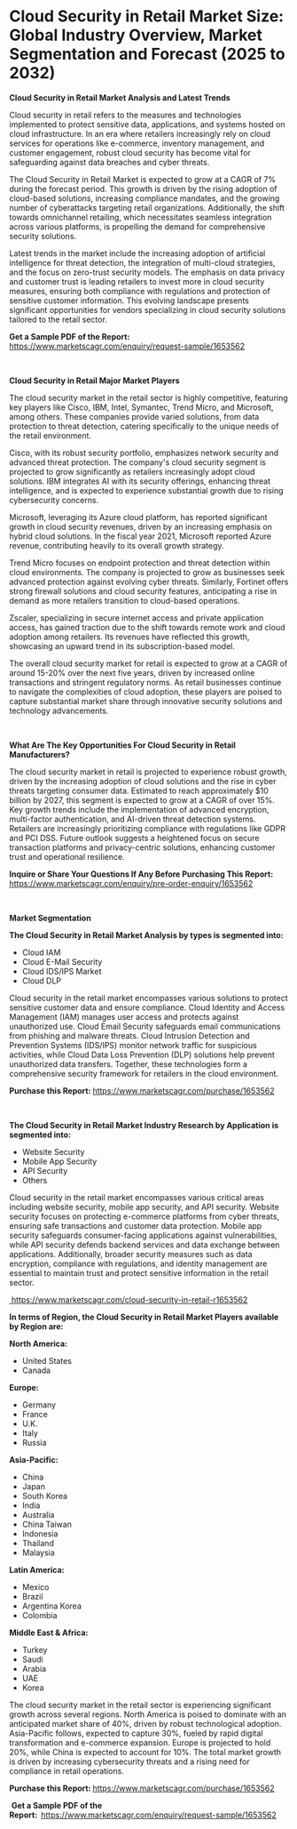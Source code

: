 <p><h1>Cloud Security in Retail Market Size: Global Industry Overview, Market Segmentation and Forecast (2025 to 2032)</h1></p><p><strong>Cloud Security in Retail Market Analysis and Latest Trends</strong></p>
<p><p>Cloud security in retail refers to the measures and technologies implemented to protect sensitive data, applications, and systems hosted on cloud infrastructure. In an era where retailers increasingly rely on cloud services for operations like e-commerce, inventory management, and customer engagement, robust cloud security has become vital for safeguarding against data breaches and cyber threats.</p><p>The Cloud Security in Retail Market is expected to grow at a CAGR of 7% during the forecast period. This growth is driven by the rising adoption of cloud-based solutions, increasing compliance mandates, and the growing number of cyberattacks targeting retail organizations. Additionally, the shift towards omnichannel retailing, which necessitates seamless integration across various platforms, is propelling the demand for comprehensive security solutions.</p><p>Latest trends in the market include the increasing adoption of artificial intelligence for threat detection, the integration of multi-cloud strategies, and the focus on zero-trust security models. The emphasis on data privacy and customer trust is leading retailers to invest more in cloud security measures, ensuring both compliance with regulations and protection of sensitive customer information. This evolving landscape presents significant opportunities for vendors specializing in cloud security solutions tailored to the retail sector.</p></p>
<p><strong>Get a Sample PDF of the Report:&nbsp;</strong> <a href="https://www.marketscagr.com/enquiry/request-sample/1653562?utm_campaign=3034&utm_medium=2&utm_source=Github&utm_content=ia&utm_term=18042025&utm_id=cloud-security-in-retail">https://www.marketscagr.com/enquiry/request-sample/1653562</a></p>
<p>&nbsp;</p>
<p><strong>Cloud Security in Retail Major Market Players</strong></p>
<p><p>The cloud security market in the retail sector is highly competitive, featuring key players like Cisco, IBM, Intel, Symantec, Trend Micro, and Microsoft, among others. These companies provide varied solutions, from data protection to threat detection, catering specifically to the unique needs of the retail environment.</p><p>Cisco, with its robust security portfolio, emphasizes network security and advanced threat protection. The company's cloud security segment is projected to grow significantly as retailers increasingly adopt cloud solutions. IBM integrates AI with its security offerings, enhancing threat intelligence, and is expected to experience substantial growth due to rising cybersecurity concerns.</p><p>Microsoft, leveraging its Azure cloud platform, has reported significant growth in cloud security revenues, driven by an increasing emphasis on hybrid cloud solutions. In the fiscal year 2021, Microsoft reported Azure revenue, contributing heavily to its overall growth strategy.</p><p>Trend Micro focuses on endpoint protection and threat detection within cloud environments. The company is projected to grow as businesses seek advanced protection against evolving cyber threats. Similarly, Fortinet offers strong firewall solutions and cloud security features, anticipating a rise in demand as more retailers transition to cloud-based operations.</p><p>Zscaler, specializing in secure internet access and private application access, has gained traction due to the shift towards remote work and cloud adoption among retailers. Its revenues have reflected this growth, showcasing an upward trend in its subscription-based model.</p><p>The overall cloud security market for retail is expected to grow at a CAGR of around 15-20% over the next five years, driven by increased online transactions and stringent regulatory norms. As retail businesses continue to navigate the complexities of cloud adoption, these players are poised to capture substantial market share through innovative security solutions and technology advancements.</p></p>
<p>&nbsp;</p>
<p><strong>What Are The Key Opportunities For Cloud Security in Retail Manufacturers?</strong></p>
<p><p>The cloud security market in retail is projected to experience robust growth, driven by the increasing adoption of cloud solutions and the rise in cyber threats targeting consumer data. Estimated to reach approximately $10 billion by 2027, this segment is expected to grow at a CAGR of over 15%. Key growth trends include the implementation of advanced encryption, multi-factor authentication, and AI-driven threat detection systems. Retailers are increasingly prioritizing compliance with regulations like GDPR and PCI DSS. Future outlook suggests a heightened focus on secure transaction platforms and privacy-centric solutions, enhancing customer trust and operational resilience.</p></p>
<p><strong>Inquire or Share Your Questions If Any Before Purchasing This Report:</strong> <a href="https://www.marketscagr.com/enquiry/pre-order-enquiry/1653562?utm_campaign=3034&utm_medium=2&utm_source=Github&utm_content=ia&utm_term=18042025&utm_id=cloud-security-in-retail">https://www.marketscagr.com/enquiry/pre-order-enquiry/1653562</a></p>
<p>&nbsp;</p>
<p><strong>Market Segmentation</strong></p>
<p><strong>The Cloud Security in Retail Market Analysis by types is segmented into:</strong></p>
<p><ul><li>Cloud IAM</li><li>Cloud E-Mail Security</li><li>Cloud IDS/IPS Market</li><li>Cloud DLP</li></ul></p>
<p><p>Cloud security in the retail market encompasses various solutions to protect sensitive customer data and ensure compliance. Cloud Identity and Access Management (IAM) manages user access and protects against unauthorized use. Cloud Email Security safeguards email communications from phishing and malware threats. Cloud Intrusion Detection and Prevention Systems (IDS/IPS) monitor network traffic for suspicious activities, while Cloud Data Loss Prevention (DLP) solutions help prevent unauthorized data transfers. Together, these technologies form a comprehensive security framework for retailers in the cloud environment.</p></p>
<p><strong>Purchase this Report:&nbsp;</strong><a href="https://www.marketscagr.com/purchase/1653562?utm_campaign=3034&utm_medium=2&utm_source=Github&utm_content=ia&utm_term=18042025&utm_id=cloud-security-in-retail">https://www.marketscagr.com/purchase/1653562</a></p>
<p>&nbsp;</p>
<p><strong>The Cloud Security in Retail Market Industry Research by Application is segmented into:</strong></p>
<p><ul><li>Website Security</li><li>Mobile App Security</li><li>API Security</li><li>Others</li></ul></p>
<p><p>Cloud security in the retail market encompasses various critical areas including website security, mobile app security, and API security. Website security focuses on protecting e-commerce platforms from cyber threats, ensuring safe transactions and customer data protection. Mobile app security safeguards consumer-facing applications against vulnerabilities, while API security defends backend services and data exchange between applications. Additionally, broader security measures such as data encryption, compliance with regulations, and identity management are essential to maintain trust and protect sensitive information in the retail sector.</p></p>
<p><a href="https://www.marketscagr.com/cloud-security-in-retail-r1653562?utm_campaign=3034&utm_medium=2&utm_source=Github&utm_content=ia&utm_term=18042025&utm_id=cloud-security-in-retail">&nbsp;https://www.marketscagr.com/cloud-security-in-retail-r1653562</a></p>
<p><strong>In terms of Region, the Cloud Security in Retail Market Players available by Region are:</strong></p>
<p>
    <p> <strong> North America: </strong>
        <ul>
            <li>United States</li>
            <li>Canada</li>
        </ul>
        </p> 
    <p> <strong> Europe: </strong>
        <ul>
            <li>Germany</li>
            <li>France</li>
            <li>U.K.</li>
            <li>Italy</li>
            <li>Russia</li>
        </ul>
        </p> 
    <p> <strong> Asia-Pacific: </strong>
        <ul>
            <li>China</li>
            <li>Japan</li>
            <li>South Korea</li>
            <li>India</li>
            <li>Australia</li>
            <li>China Taiwan</li>
            <li>Indonesia</li>
            <li>Thailand</li>
            <li>Malaysia</li>
        </ul>
        </p> 
    <p> <strong> Latin America: </strong>
        <ul>
            <li>Mexico</li>
            <li>Brazil</li>
            <li>Argentina Korea</li>
            <li>Colombia</li>
        </ul>
        </p> 
    <p> <strong> Middle East & Africa: </strong>
        <ul>
            <li>Turkey</li>
            <li>Saudi</li>
            <li>Arabia</li>
            <li>UAE</li>
            <li>Korea</li>
        </ul>
    </p>
    </p>
<p><p>The cloud security market in the retail sector is experiencing significant growth across several regions. North America is poised to dominate with an anticipated market share of 40%, driven by robust technological adoption. Asia-Pacific follows, expected to capture 30%, fueled by rapid digital transformation and e-commerce expansion. Europe is projected to hold 20%, while China is expected to account for 10%. The total market growth is driven by increasing cybersecurity threats and a rising need for compliance in retail operations.</p></p>
<p><strong>Purchase this Report: </strong><a href="https://www.marketscagr.com/purchase/1653562?utm_campaign=3034&utm_medium=2&utm_source=Github&utm_content=ia&utm_term=18042025&utm_id=cloud-security-in-retail">https://www.marketscagr.com/purchase/1653562</a></p>
<p>&nbsp;<strong>Get a Sample PDF of the Report:&nbsp;&nbsp;</strong><a href="https://www.marketscagr.com/enquiry/request-sample/1653562?utm_campaign=3034&utm_medium=2&utm_source=Github&utm_content=ia&utm_term=18042025&utm_id=cloud-security-in-retail">https://www.marketscagr.com/enquiry/request-sample/1653562</a></p>
<p><strong></strong></p>
<p><p></p><p></p><p></p></p>